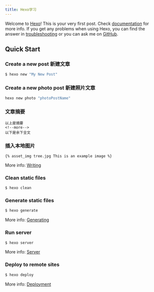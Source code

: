 ```yaml
---
title: Hexo学习
---
```

Welcome to [Hexo](https://hexo.io/)! This is your very first post. Check [documentation](https://hexo.io/docs/) for more info. If you get any problems when using Hexo, you can find the answer in [troubleshooting](https://hexo.io/docs/troubleshooting.html) or you can ask me on [GitHub](https://github.com/hexojs/hexo/issues).

## Quick Start

### Create a new post   新建文章

``` bash
$ hexo new "My New Post"
```

<!--more-->

### Create a new photo post   新建照片文章

``` bash
hexo new photo "photoPostName"
```


### 文章摘要

```
以上是摘要
<!--more-->
以下是余下全文
```


### 插入本地图片

```
{% asset_img tree.jpg This is an example image %}
```


More info: [Writing](https://hexo.io/docs/writing.html)





### Clean static files

``` bash
$ hexo clean
```


### Generate static files

``` bash
$ hexo generate
```

More info: [Generating](https://hexo.io/docs/generating.html)

### Run server

``` bash
$ hexo server
```

More info: [Server](https://hexo.io/docs/server.html)

### Deploy to remote sites

``` bash
$ hexo deploy
```

More info: [Deployment](https://hexo.io/docs/deployment.html)
